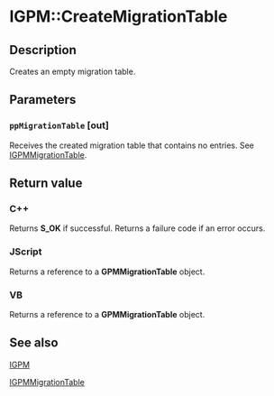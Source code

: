 # IGPM::CreateMigrationTable

## Description

Creates an empty migration table.

## Parameters

### `ppMigrationTable` [out]

Receives the created migration table that contains no entries. See [IGPMMigrationTable](https://learn.microsoft.com/previous-versions/windows/desktop/api/gpmgmt/nn-gpmgmt-igpmmigrationtable).

## Return value

### C++

Returns **S_OK** if successful. Returns a failure code if an error occurs.

### JScript

Returns a reference to a **GPMMigrationTable** object.

### VB

Returns a reference to a **GPMMigrationTable** object.

## See also

[IGPM](https://learn.microsoft.com/previous-versions/windows/desktop/api/gpmgmt/nn-gpmgmt-igpm)

[IGPMMigrationTable](https://learn.microsoft.com/previous-versions/windows/desktop/api/gpmgmt/nn-gpmgmt-igpmmigrationtable)